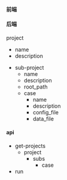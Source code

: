 #### 前端


#### 后端

project
  + name
  + description
  - sub-project
    + name
    + description
    + root_path
    - case
      + name
      + description
      + config_file
      + data_file 

#### api
 - get-projects
    - project
      + subs
        + case
 - run
